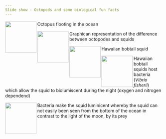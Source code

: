 ```yaml
---
Slide show - Octopods and some biological fun facts
---
```


<img align="left" width="100" height="100" src="https://riff.media/cdn-cgi/image/width=3840,quality=75/images/krake-oktopus-ozean-meer.jpg?w=1999&h=1124&fit=crop-50-50&s=bfa9666874e7686563c50cb6d1047cd6">

<p> Octopus flooting in the ocean </p>

<img align="left" width="100" height="100" src="https://c8.alamy.com/comp/2GK8E7M/watercolor-giant-squid-and-octopus-isolated-illustration-on-a-white-background-2GK8E7M.jpg">

<p>Graphican representation of the difference between octopodes and squids</p>

<img align="left" width="100" height="100" src="https://oceanconservancy.org/wp-content/uploads/2019/07/Screen-Shot-2019-07-01-at-3.31.50-PM.png">

<p>Hawaiian bobtail squid</p>

<img align="left" width="100" height="100" src="https://lh5.googleusercontent.com/t0fdkf02nPD7P7unTwbxdw1T51PSrK3Dc6dnATv7PWYigixRkE1Ykxdsoyohpp-IHewjKVeKPJETyAWaRsQgyrN9HaehonGTDXwN8tR6FFBgjI3QI8GUu0N_MBk3EMkoP1rUEjA">

<p>Hawaiian bobtail squids host bacteria (<i>Vibrio fisherii</i>) which allow the squid to biolumiscent during the night (oxygen and nitrogen dependend)</p>

<img align="left" width="100" height="100" src="https://i.ytimg.com/vi/KCobcWsYOS8/maxresdefault.jpg">

<p> Bacteria make the squid luminicent whereby the squid can not easily been seen from the bottom of the ocean in contrast to the light of the moon, by its prey</p>
